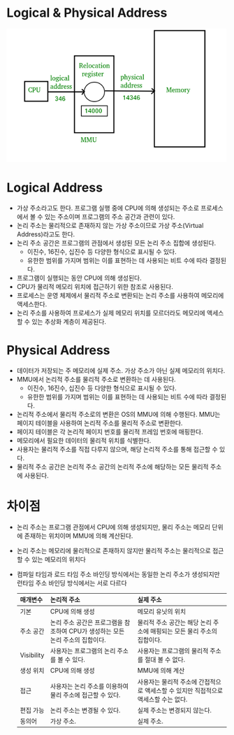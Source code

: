 # Logical & Physical Address

![Untitled](Logical%20&%20Physical%20Address%20c2b59edfbde247f2bdd6ab79898ada4b/Untitled.png)

# Logical Address

- 가상 주소라고도 한다. 프로그램 실행 중에 CPU에 의해 생성되는 주소로 프로세스에서 볼 수 있는 주소이며 프로그램의 주소 공간과 관련이 있다.
- 논리 주소는 물리적으로 존재하지 않는 가상 주소이므로 가상 주소(Virtual Address)라고도 한다.
- 논리 주소 공간은 프로그램의 관점에서 생성된 모든 논리 주소 집합에 생성된다.
    - 이진수, 16진수, 십진수 등 다양한 형식으로 표시될 수 있다.
    - 유한한 범위를 가지며 범위는 이를 표현하는 데 사용되는 비트 수에 따라 결정된다.
- 프로그램이 실행되는 동안 CPU에 의해 생성된다.
- CPU가 물리적 메모리 위치에 접근하기 위한 참조로 사용된다.
- 프로세스는 운영 체제에서 물리적 주소로 변환되는 논리 주소를 사용하여 메모리에 액세스한다.
- 논리 주소를 사용하여 프로세스가 실제 메모리 위치를 모르더라도 메모리에 액세스할 수 있는 추상화 계층이 제공된다.

# Physical Address

- 데이터가 저장되는 주 메모리에 실제 주소. 가상 주소가 아닌 실제 메모리의 위치다.
- MMU에서 논리적 주소를 물리적 주소로 변환하는 데 사용된다.
    - 이진수, 16진수, 십진수 등 다양한 형식으로 표시될 수 있다.
    - 유한한 범위를 가지며 범위는 이를 표현하는 데 사용되는 비트 수에 따라 결정된다.
- 논리적 주소에서 물리적 주소로의 변환은 OS의 MMU에 의해 수행된다. MMU는 페이지 테이블을 사용하여 논리적 주소를 물리적 주소로 변환한다.
- 페이지 테이블은 각 논리적 페이지 번호를 물리적 프레임 번호에 매핑한다.
- 메모리에서 필요한 데이터의 물리적 위치를 식별한다.
- 사용자는 물리적 주소를 직접 다루지 않으며, 해당 논리적 주소를 통해 접근할 수 있다.
- 물리적 주소 공간은 논리적 주소 공간의 논리적 주소에 해당하는 모든 물리적 주소에 사용된다.

# 차이점

- 논리 주소는 프로그램 관점에서 CPU에 의해 생성되지만, 물리 주소는 메모리 단위에 존재하는 위치이며 MMU에 의해 계산된다.
- 논리 주소는 메모리에 물리적으로 존재하지 않지만 물리적 주소는 물리적으로 접근할 수 있는 메모리의 위치다
- 컴파일 타임과 로드 타임 주소 바인딩 방식에서는 동일한 논리 주소가 생성되지만 런타임 주소 바인딩 방식에서는 서로 다르다
    
    
    | 매개변수 | 논리적 주소 | 실제 주소 |
    | --- | --- | --- |
    | 기본 | CPU에 의해 생성 | 메모리 유닛의 위치 |
    | 주소 공간 | 논리 주소 공간은 프로그램을 참조하여 CPU가 생성하는 모든 논리 주소의 집합이다. | 물리적 주소 공간는 해당 논리 주소에 매핑되는 모든 물리 주소의 집합이다. |
    | Visibility | 사용자는 프로그램의 논리 주소를 볼 수 있다. | 사용자는 프로그램의 물리적 주소를 절대 볼 수 없다. |
    | 생성 위치 | CPU에 의해 생성 | MMU에 의해 계산 |
    | 접근 | 사용자는 논리 주소를 이용하여 물리 주소에 접근할 수 있다. | 사용자는 물리적 주소에 간접적으로 액세스할 수 있지만 직접적으로 액세스할 수는 없다. |
    | 편집 가능 | 논리 주소는 변경될 수 있다. | 실제 주소는 변경되지 않는다. |
    | 동의어 | 가상 주소. | 실제 주소. |